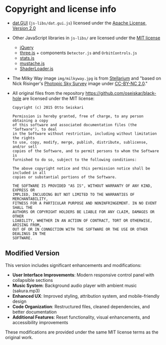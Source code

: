 ---
---

# Copyright and license info

 * [dat.GUI](http://code.google.com/p/dat-gui) (`js-libs/dat.gui.js`)  licensed under the [Apache License, Version 2.0](http://www.apache.org/licenses/LICENSE-2.0)
 * Other JavaScript libraries in `js-libs/` are licensed under the [MIT license](https://tldrlegal.com/license/mit-license)
   - [jQuery](https://jquery.org)
   - [three.js](https://threejs.org) + components `Detector.js` and `OrbitControls.js`
   - [stats.js](https://github.com/mrdoob/stats.js)
   - [mustache.js](https://github.com/janl/mustache.js)
   - [ShaderLoader.js](https://github.com/codecruzer/webgl-shader-loader-js)
 * The Milky Way image `img/milkyway.jpg` is from [Stellarium](http://www.stellarium.org/wiki/index.php/Textures) and "based on Nick Risinger's [Photopic Sky Survey](http://skysurvey.org/) image under [CC-BY-NC 2.0](http://creativecommons.org/licenses/by-nc/2.0/)."
 * All original files from the repository https://github.com/oseiskar/black-hole are licensed under the MIT license:
 
       Copyright (c) 2015 Otto Seiskari

       Permission is hereby granted, free of charge, to any person obtaining a copy
       of this software and associated documentation files (the "Software"), to deal
       in the Software without restriction, including without limitation the rights
       to use, copy, modify, merge, publish, distribute, sublicense, and/or sell
       copies of the Software, and to permit persons to whom the Software is
       furnished to do so, subject to the following conditions:

       The above copyright notice and this permission notice shall be included in all
       copies or substantial portions of the Software.

       THE SOFTWARE IS PROVIDED "AS IS", WITHOUT WARRANTY OF ANY KIND, EXPRESS OR
       IMPLIED, INCLUDING BUT NOT LIMITED TO THE WARRANTIES OF MERCHANTABILITY,
       FITNESS FOR A PARTICULAR PURPOSE AND NONINFRINGEMENT. IN NO EVENT SHALL THE
       AUTHORS OR COPYRIGHT HOLDERS BE LIABLE FOR ANY CLAIM, DAMAGES OR OTHER
       LIABILITY, WHETHER IN AN ACTION OF CONTRACT, TORT OR OTHERWISE, ARISING FROM,
       OUT OF OR IN CONNECTION WITH THE SOFTWARE OR THE USE OR OTHER DEALINGS IN THE
       SOFTWARE.

## Modified Version

This version includes significant enhancements and modifications:

* **User Interface Improvements**: Modern responsive control panel with collapsible sections
* **Music System**: Background audio player with ambient music (sakura.mp3)
* **Enhanced UX**: Improved styling, attribution system, and mobile-friendly design
* **Code Organization**: Restructured files, cleaned dependencies, and better documentation
* **Additional Features**: Reset functionality, visual enhancements, and accessibility improvements

These modifications are provided under the same MIT license terms as the original work.
